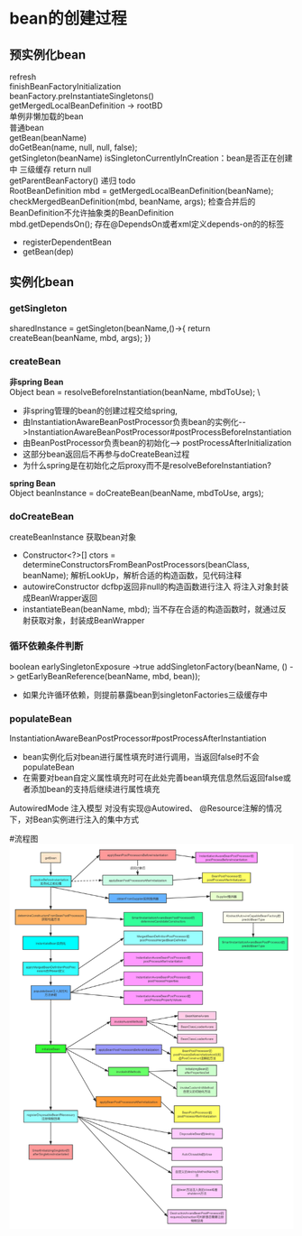 # bean的创建过程

## 预实例化bean
refresh\
finishBeanFactoryInitialization\
beanFactory.preInstantiateSingletons()\
getMergedLocalBeanDefinition -> rootBD\
单例非懒加载的bean\
普通bean\
getBean(beanName)\
doGetBean(name, null, null, false);\
getSingleton(beanName)   isSingletonCurrentlyInCreation：bean是否正在创建中 三级缓存 return null\
getParentBeanFactory()  递归 todo\
RootBeanDefinition mbd = getMergedLocalBeanDefinition(beanName);\
checkMergedBeanDefinition(mbd, beanName, args); 检查合并后的BeanDefinition不允许抽象类的BeanDefinition\
mbd.getDependsOn(); 存在@DependsOn或者xml定义depends-on的的标签
- registerDependentBean
- getBean(dep)
## 实例化bean
### getSingleton
sharedInstance = getSingleton(beanName,()->{
    return createBean(beanName, mbd, args);
})
### createBean
**非spring Bean**\
Object bean = resolveBeforeInstantiation(beanName, mbdToUse); \
- 非spring管理的bean的创建过程交给spring,
- 由InstantiationAwareBeanPostProcessor负责bean的实例化-->InstantiationAwareBeanPostProcessor#postProcessBeforeInstantiation
- 由BeanPostProcessor负责bean的初始化--> postProcessAfterInitialization
- 这部分bean返回后不再参与doCreateBean过程
- 为什么spring是在初始化之后proxy而不是resolveBeforeInstantiation?
 
**spring Bean**\
Object beanInstance = doCreateBean(beanName, mbdToUse, args);

### doCreateBean
createBeanInstance 获取bean对象
- Constructor<?>[] ctors = determineConstructorsFromBeanPostProcessors(beanClass, beanName); 解析LookUp，解析合适的构造函数，见代码注释
- autowireConstructor dcfbp返回非null的构造函数进行注入 将注入对象封装成BeanWrapper返回
- instantiateBean(beanName, mbd); 当不存在合适的构造函数时，就通过反射获取对象，封装成BeanWrapper

### 循环依赖条件判断
boolean earlySingletonExposure  ->true  addSingletonFactory(beanName, () -> getEarlyBeanReference(beanName, mbd, bean));
- 如果允许循环依赖，则提前暴露bean到singletonFactories三级缓存中

### populateBean
InstantiationAwareBeanPostProcessor#postProcessAfterInstantiation
- bean实例化后对bean进行属性填充时进行调用，当返回false时不会populateBean
- 在需要对bean自定义属性填充时可在此处完善bean填充信息然后返回false或者添加bean的支持后继续进行属性填充

AutowiredMode 注入模型
对没有实现@Autowired、 @Resource注解的情况下，对Bean实例进行注入的集中方式




#流程图
![图片](../总结/image/getBean.png)